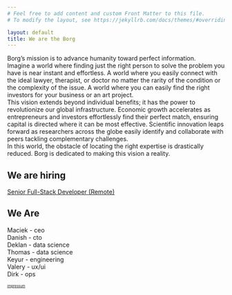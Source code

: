 ```yaml
---
# Feel free to add content and custom Front Matter to this file.
# To modify the layout, see https://jekyllrb.com/docs/themes/#overriding-theme-defaults

layout: default
title: We are the Borg
---
```

Borg’s mission is to advance humanity toward perfect information.     
Imagine a world where finding just the right person to solve the problem you have is near instant and effortless. A world where you easily connect with the ideal lawyer, therapist, or doctor no matter the rarity of the condition or the complexity of the issue. A world where you can easily find the right investors for your business or an art project.     
This vision extends beyond individual benefits; it has the power to revolutionize our global infrastructure. Economic growth accelerates as entrepreneurs and investors effortlessly find their perfect match, ensuring capital is directed where it can be most effective. Scientific innovation leaps forward as researchers across the globe easily identify and collaborate with peers tackling complementary challenges.     
In this world, the obstacle of locating the right expertise is drastically reduced. Borg is dedicated to making this vision a reality.     


## We are hiring

<a href="https://apply.workable.com/borg/j/E222205988">Senior Full-Stack Developer (Remote)</a>


## We Are
Maciek - ceo      
Danish - cto      
Deklan - data science      
Thomas - data science            
Keyur - engineering      
Valery - ux/ui      
Dirk - ops      


<a href="https://graph.one/impressum" style="font-size: 8px">impressum</a>
